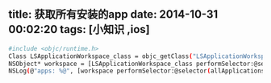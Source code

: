 title: 获取所有安装的app
date: 2014-10-31 00:02:20
tags: [小知识 ,ios]
---
``` bash
#include <objc/runtime.h>
Class LSApplicationWorkspace_class = objc_getClass("LSApplicationWorkspace");
NSObject* workspace = [LSApplicationWorkspace_class performSelector:@selector(defaultWorkspace)];
NSLog(@"apps: %@", [workspace performSelector:@selector(allApplications)]);
``` 